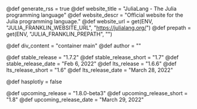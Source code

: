 <!-- RSS parameters -->
@def generate_rss = true
@def website_title = "JuliaLang - The Julia programming language"
@def website_descr = "Official website for the Julia programming language."
@def website_url = get(ENV, "JULIA_FRANKLIN_WEBSITE_URL", "https://julialang.org/")
@def prepath = get(ENV, "JULIA_FRANKLIN_PREPATH", "")

<!-- NOTE: don't change what's below -->
@def div_content = "container main" <!-- instead of franklin-content -->
@def author = ""

<!-- Templating of the Downloads -->
@def stable_release = "1.7.2"
@def stable_release_short = "1.7"
@def stable_release_date = "Feb 6, 2022"
@def lts_release = "1.6.6"
@def lts_release_short = "1.6"
@def lts_release_date = "March 28, 2022"

<!-- plotly -->
@def hasplotly = false

<!--
If the following lines are commented, the "upcoming release" section
in `downloads/index.md` will not be shown.
-->
@def upcoming_release = "1.8.0-beta3"
@def upcoming_release_short = "1.8"
@def upcoming_release_date = "March 29, 2022"
